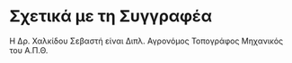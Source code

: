 # Σχετικά με τη Συγγραφέα

Η Δρ. Χαλκίδου Σεβαστή είναι Διπλ. Αγρονόμος Τοπογράφος Μηχανικός του Α.Π.Θ.